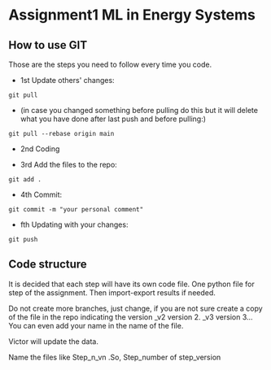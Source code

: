 # Assignment1 ML in Energy Systems

## How to use GIT

Those are the steps you need to follow every time you code.

   - 1st Update others' changes: 
    
    git pull

   - (in case you changed something before pulling do this but it will delete what you have done after last push and before pulling:)

    git pull --rebase origin main

   - 2nd Coding

   - 3rd Add the files to the repo:

    git add .

   - 4th Commit:

    git commit -m "your personal comment"

   - fth Updating with your changes:

    git push

## Code structure

It is decided that each step will have its own code file. One python file for step of the assignment. Then import-export results if needed.

Do not create more branches, just change, if you are not sure create a copy of the file in the repo indicating the version _v2 version 2. _v3 version 3...
You can even add your name in the name of the file.

Victor will update the data.

Name the files like Step_n_vn .So, Step_number of step_version
